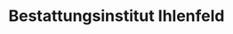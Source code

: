 ---
title: "Bestattungsinstitut Ihlenfeld"
url: /hamburg/bestattungsinstitut-ihlenfeld/
shop: Bestattungen
---